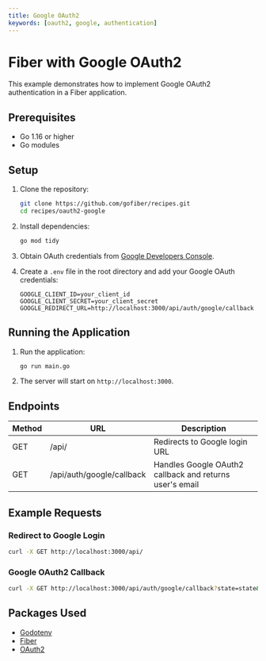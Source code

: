 ```yaml
---
title: Google OAuth2
keywords: [oauth2, google, authentication]
---
```


# Fiber with Google OAuth2

This example demonstrates how to implement Google OAuth2 authentication in a Fiber application.

## Prerequisites

- Go 1.16 or higher
- Go modules

## Setup

1. Clone the repository:
    ```sh
    git clone https://github.com/gofiber/recipes.git
    cd recipes/oauth2-google
    ```

2. Install dependencies:
    ```sh
    go mod tidy
    ```

3. Obtain OAuth credentials from [Google Developers Console](https://console.developers.google.com/).

4. Create a `.env` file in the root directory and add your Google OAuth credentials:
    ```env
    GOOGLE_CLIENT_ID=your_client_id
    GOOGLE_CLIENT_SECRET=your_client_secret
    GOOGLE_REDIRECT_URL=http://localhost:3000/api/auth/google/callback
    ```

## Running the Application

1. Run the application:
    ```sh
    go run main.go
    ```

2. The server will start on `http://localhost:3000`.

## Endpoints

| Method | URL                          | Description                                      |
| ------ | ---------------------------- | ------------------------------------------------ |
| GET    | /api/                        | Redirects to Google login URL                    |
| GET    | /api/auth/google/callback    | Handles Google OAuth2 callback and returns user's email |

## Example Requests

### Redirect to Google Login
```sh
curl -X GET http://localhost:3000/api/
```

### Google OAuth2 Callback
```sh
curl -X GET http://localhost:3000/api/auth/google/callback?state=state&code=code
```

## Packages Used

- [Godotenv](https://github.com/joho/godotenv)
- [Fiber](https://github.com/gofiber/fiber)
- [OAuth2](https://github.com/golang/oauth2)
